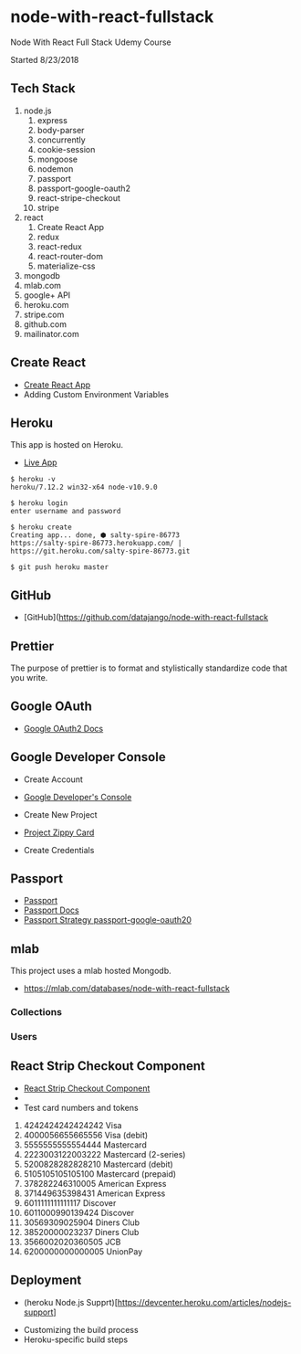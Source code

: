 # node-with-react-fullstack

Node With React Full Stack Udemy Course

Started 8/23/2018

## Tech Stack

1. node.js
    1. express
    1. body-parser
    1. concurrently
    1. cookie-session
    1. mongoose
    1. nodemon
    1. passport
    1. passport-google-oauth2
    1. react-stripe-checkout
    1. stripe    
1. react
    1. Create React App    
    1. redux
    1. react-redux
    1. react-router-dom
    1. materialize-css
1. mongodb
1. mlab.com
1. google+ API
1. heroku.com
1. stripe.com
1. github.com
1. mailinator.com

## Create React

* [Create React App](https://github.com/wmonk/create-react-app-typescript/blob/master/packages/react-scripts/template/README.md)
* Adding Custom Environment Variables

## Heroku

This app is hosted on Heroku.

* [Live App](https://salty-spire-86773.herokuapp.com/)

```
$ heroku -v
heroku/7.12.2 win32-x64 node-v10.9.0

$ heroku login
enter username and password

$ heroku create
Creating app... done, ⬢ salty-spire-86773
https://salty-spire-86773.herokuapp.com/ | https://git.heroku.com/salty-spire-86773.git

$ git push heroku master
```

## GitHub

* [GitHub](https://github.com/datajango/node-with-react-fullstack

## Prettier

The purpose of prettier is to format and stylistically standardize code that you write.

## Google OAuth

* [Google OAuth2 Docs](https://developers.google.com/identity/protocols/OAuth2)

## Google Developer Console

* Create Account
* [Google Developer's Console](https://console.developers.google.com/)
* Create New Project
* [Project Zippy Card](https://console.developers.google.com/apis/api/plus.googleapis.com/overview?project=zippy-card-214612)
 
* Create Credentials

## Passport

* [Passport](http://www.passportjs.org)
* [Passport Docs](http://www.passportjs.org/docs/)
* [Passport Strategy  passport-google-oauth20](https://github.com/jaredhanson/passport-google-oauth2#readme)

## mlab

This project uses a mlab hosted Mongodb.

* https://mlab.com/databases/node-with-react-fullstack

### Collections

### Users

## React Strip Checkout Component

* [React Strip Checkout Component](https://github.com/azmenak/react-stripe-checkout)
* 
* Test card numbers and tokens

1. 4242424242424242	Visa
1. 4000056655665556	Visa (debit)
1. 5555555555554444	Mastercard
1. 2223003122003222	Mastercard (2-series)
1. 5200828282828210	Mastercard (debit)
1. 5105105105105100	Mastercard (prepaid)
1. 378282246310005	American Express
1. 371449635398431	American Express
1. 6011111111111117	Discover
1. 6011000990139424	Discover
1. 30569309025904	Diners Club
1. 38520000023237	Diners Club
1. 3566002020360505	JCB
1. 6200000000000005	UnionPay

## Deployment

* (heroku Node.js Supprt)[https://devcenter.heroku.com/articles/nodejs-support]

- Customizing the build process
- Heroku-specific build steps
